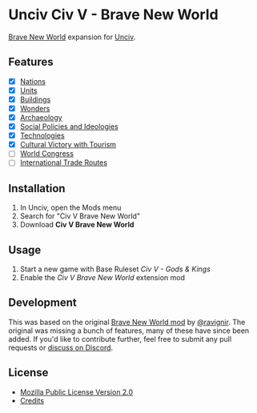 # Unciv Civ V - Brave New World

[Brave New World](https://civilization.fandom.com/wiki/Civilization_V:_Brave_New_World) expansion for [Unciv](https://github.com/yairm210/Unciv).

## Features

- [x] [Nations](https://civilization.fandom.com/wiki/Civilization_V:_Brave_New_World#Civilizations_and_leaders)
- [x] [Units](https://civilization.fandom.com/wiki/Civilization_V:_Brave_New_World#Units)
- [x] [Buildings](https://civilization.fandom.com/wiki/Civilization_V:_Brave_New_World#Buildings)
- [x] [Wonders](https://civilization.fandom.com/wiki/Civilization_V:_Brave_New_World#Wonders)
- [x] [Archaeology](https://civilization.fandom.com/wiki/Civilization_V:_Brave_New_World#Archaeology)
- [x] [Social Policies and Ideologies](https://civilization.fandom.com/wiki/Civilization_V:_Brave_New_World#Social_Policies_and_Ideologies)
- [x] [Technologies](https://civilization.fandom.com/wiki/The_Internet_(Civ5))
- [x] [Cultural Victory with Tourism](https://civilization.fandom.com/wiki/Civilization_V:_Brave_New_World#New_Cultural_Victory)
- [ ] [World Congress](https://civilization.fandom.com/wiki/Civilization_V:_Brave_New_World#World_Congress)
- [ ] [International Trade Routes](https://civilization.fandom.com/wiki/International_trade_route_(Civ5))

## Installation

1. In Unciv, open the Mods menu
2. Search for "Civ V Brave New World"
3. Download **Civ V Brave New World**

## Usage

1. Start a new game with Base Ruleset *Civ V - Gods & Kings*
2. Enable the *Civ V Brave New World* extension mod

## Development

This was based on the original [Brave New World mod](https://github.com/ravignir/Brave-New-World) by [@ravignir](https://github.com/ravignir). The original was missing a bunch of features, many of these have since been added. If you'd like to contribute further, feel free to submit any pull requests or [discuss on Discord](https://discord.com/channels/586194543280390151/1055580642806603866).

## License

- [Mozilla Public License Version 2.0](LICENSE)
- [Credits](CREDITS.md)
